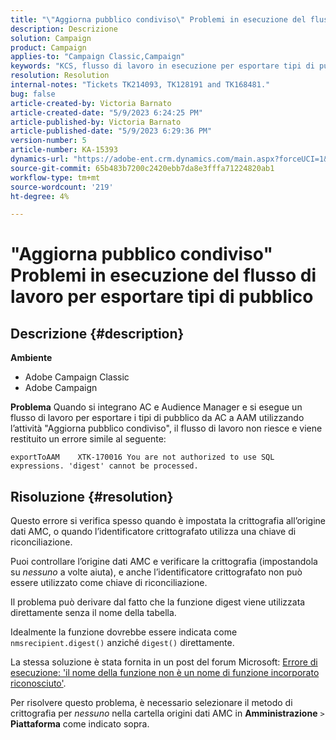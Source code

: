 ```yaml
---
title: "\"Aggiorna pubblico condiviso\" Problemi in esecuzione del flusso di lavoro per esportare i tipi di pubblico"
description: Descrizione
solution: Campaign
product: Campaign
applies-to: "Campaign Classic,Campaign"
keywords: "KCS, flusso di lavoro in esecuzione per esportare tipi di pubblico, da AC a AAM, attività \"aggiorna pubblico condiviso\", Adobe Campaign Classic, Adobe Campaign"
resolution: Resolution
internal-notes: "Tickets TK214093, TK128191 and TK168481."
bug: false
article-created-by: Victoria Barnato
article-created-date: "5/9/2023 6:24:25 PM"
article-published-by: Victoria Barnato
article-published-date: "5/9/2023 6:29:36 PM"
version-number: 5
article-number: KA-15393
dynamics-url: "https://adobe-ent.crm.dynamics.com/main.aspx?forceUCI=1&pagetype=entityrecord&etn=knowledgearticle&id=9303dfb5-96ee-ed11-8849-6045bd006b25"
source-git-commit: 65b483b7200c2420ebb7da8e3fffa71224820ab1
workflow-type: tm+mt
source-wordcount: '219'
ht-degree: 4%

---
```


# &quot;Aggiorna pubblico condiviso&quot; Problemi in esecuzione del flusso di lavoro per esportare tipi di pubblico

## Descrizione {#description}


<b>Ambiente</b>

- Adobe Campaign Classic
- Adobe Campaign


<b>Problema</b>
Quando si integrano AC e Audience Manager e si esegue un flusso di lavoro per esportare i tipi di pubblico da AC a AAM utilizzando l’attività &quot;Aggiorna pubblico condiviso&quot;, il flusso di lavoro non riesce e viene restituito un errore simile al seguente:


```
exportToAAM    XTK-170016 You are not authorized to use SQL expressions. 'digest' cannot be processed.
```



## Risoluzione {#resolution}


Questo errore si verifica spesso quando è impostata la crittografia all’origine dati AMC, o quando l’identificatore crittografato utilizza una chiave di riconciliazione.


Puoi controllare l’origine dati AMC e verificare la crittografia (impostandola su *nessuno* a volte aiuta), e anche l’identificatore crittografato non può essere utilizzato come chiave di riconciliazione.


Il problema può derivare dal fatto che la funzione digest viene utilizzata direttamente senza il nome della tabella.

Idealmente la funzione dovrebbe essere indicata come `nmsrecipient.digest()` anziché `digest()` direttamente.


La stessa soluzione è stata fornita in un post del forum Microsoft: [Errore di esecuzione: &#39;il nome della funzione non è un nome di funzione incorporato riconosciuto&#39;](https://social.msdn.microsoft.com/Forums/sqlserver/en-US/66a6e3db-3ec6-4214-9d2f-a6a532a37db5/execution-error-the-function-name-is-not-a-recognized-builtin-function-name?forum=sqldatabaseengine).


Per risolvere questo problema, è necessario selezionare il metodo di crittografia per *nessuno* nella cartella origini dati AMC in <b>Amministrazione</b> `>`  <b>Piattaforma</b> come indicato sopra.
